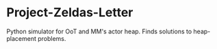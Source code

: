 # Project-Zeldas-Letter
Python simulator for OoT and MM's actor heap. Finds solutions to heap-placement problems.
